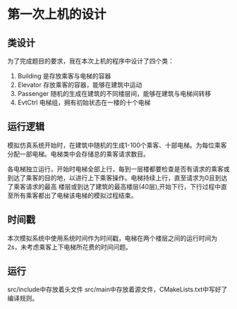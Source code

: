 # 第一次上机的设计
## 类设计
为了完成题目的要求，我在本次上机的程序中设计了四个类：
1. Building 是存放乘客与电梯的容器
2. Elevator 存放乘客的容器，能够在建筑中运动
3. Passenger 随机的生成在建筑的不同楼层间，能够在建筑与电梯间转移
4. EvtCtrl 电梯组，拥有初始状态在一楼的十个电梯
## 运行逻辑
<p>模拟仿真系统开始时，在建筑中随机的生成1-100个乘客、十部电梯。为每位乘客分配一部电梯。电梯类中会存储总的乘客请求数目。</p>
<p>各电梯独立运行，开始时电梯全部上行，每到一层楼都要检查是否有请求的乘客或到达了乘客的目的地，以进行上下乘客操作。电梯持续上行，直至请求为0且到达了乘客请求的最高
楼层或到达了建筑的最高楼层(40层),开始下行，下行过程中直至所有乘客都出了电梯该电梯的模拟过程结束。</p>

## 时间戳
本次模拟系统中使用系统时间作为时间戳，电梯在两个楼层之间的运行时间为2s，未考虑乘客上下电梯所花费的时间问题。
## 运行
src/include中存放着头文件 src/main中存放着源文件，CMakeLists.txt中写好了编译规则。